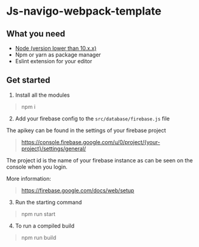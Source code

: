 # Js-navigo-webpack-template

## What you need

* [Node (version lower than 10.x.x)](https://nodejs.org/en/download/releases/)
* Npm or yarn as package manager
* Eslint extension for your editor

## Get started
1. Install all the modules
>  npm i

2. Add your firebase config to the `src/database/firebase.js` file


The apikey can be found in the settings of your firebase project
> https://console.firebase.google.com/u/0/project/{your-project}/settings/general/

The project id is the name of your firebase instance as can be seen on the console when you login.

More information:
> https://firebase.google.com/docs/web/setup

3. Run the starting command
> npm run start

4. To run a compiled build
> npm run build